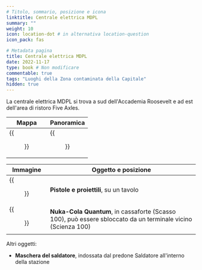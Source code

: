 ```yaml
---
# Titolo, sommario, posizione e icona
linktitle: Centrale elettrica MDPL
summary: ""
weight: 10
icon: location-dot # in alternativa location-question
icon_pack: fas

# Metadata pagina
title: Centrale elettrica MDPL
date: 2022-11-17
type: book # Non modificare
commentable: true
tags: "Luoghi della Zona contaminata della Capitale"
hidden: true
---
```





La centrale elettrica MDPL si trova a sud dell'Accademia Roosevelt e ad est dell'area di ristoro Five Axles.

| Mappa                                | Panoramica                                      |
| ------------------------------------ | ----------------------------------------------- |
| {{<figure src="fo3/MDPL_MRS_loc.webp">}} | {{<figure src="fo3/MDPL_Mass_Relay_Station.webp">}} |

| Immagine                                                 | Oggetto e posizione                                                                                          |
| -------------------------------------------------------- | ------------------------------------------------------------------------------------------------------------ |
| {{<figure src="fo3/MDPL_Mass_relay_Guns_and_Bullets.webp">}} | **Pistole e proiettili**, su un tavolo                                                                       |
| {{<figure src="fo3/MDPL_relay_Safe_and_terminal.webp">}}     | **Nuka-Cola Quantum**, in cassaforte (Scasso 100), può essere sbloccato da un terminale vicino (Scienza 100) |


Altri oggetti:
- **Maschera del saldatore**, indossata dal predone Saldatore all'interno della stazione
